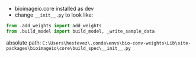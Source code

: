 - bioimageio.core installed as dev
- change `__init__.py` to look like:

````python
from .add_weights import add_weights
from .build_model import build_model, _write_sample_data
````

absolute path: `C:\Users\hestevez\.conda\envs\bio-conv-weights\Lib\site-packages\bioimageio\core\build_spec\__init__.py`